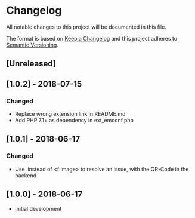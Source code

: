# Changelog
All notable changes to this project will be documented in this file.

The format is based on [Keep a Changelog](http://keepachangelog.com/en/1.0.0/)
and this project adheres to [Semantic Versioning](http://semver.org/spec/v2.0.0.html).

## [Unreleased]

## [1.0.2] - 2018-07-15
### Changed
- Replace wrong extension link in README.md
- Add PHP 7.1+ as dependency in ext_emconf.php

## [1.0.1] - 2018-06-17
### Changed
- Use <img> instead of <f:image> to resolve an issue, with the QR-Code in the backend

## [1.0.0] - 2018-06-17
- Initial development